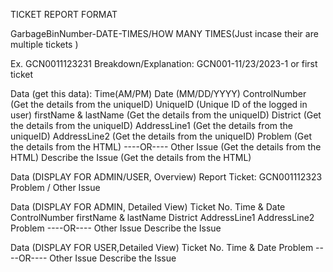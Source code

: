 TICKET REPORT FORMAT

GarbageBinNumber-DATE-TIMES/HOW MANY TIMES(Just incase their are multiple tickets )

Ex. GCN0011123231
Breakdown/Explanation: GCN001-11/23/2023-1 or first ticket 

Data (get this data):
Time(AM/PM)
Date (MM/DD/YYYY)
ControlNumber (Get the details from the uniqueID)
UniqueID (Unique ID of the logged in user)
firstName & lastName (Get the details from the uniqueID)
District (Get the details from the uniqueID)
AddressLine1 (Get the details from the uniqueID)
AddressLine2 (Get the details from the uniqueID) 
Problem (Get the details from the HTML)
----OR----
Other Issue (Get the details from the HTML)
Describe the Issue (Get the details from the HTML)


Data (DISPLAY FOR ADMIN/USER, Overview)
Report Ticket: GCN001112323
Problem / Other Issue

Data (DISPLAY FOR ADMIN, Detailed View)
Ticket No.
Time & Date
ControlNumber
firstName & lastName
District
AddressLine1
AddressLine2
Problem
----OR----
Other Issue
Describe the Issue


Data (DISPLAY FOR USER,Detailed View)
Ticket No.
Time & Date
Problem
----OR----
Other Issue
Describe the Issue


